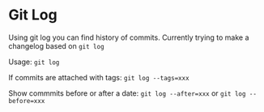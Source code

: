 # Git Log
Using git log you can find history of commits. Currently trying to make a changelog based on `git log`

Usage: `git log`

If commits are attached with tags: `git log --tags=xxx`

Show commmits before or after a date: `git log --after=xxx` or `git log --before=xxx`


